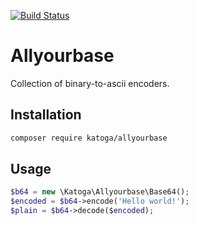 [![Build Status](https://travis-ci.org/Katoga/allyourbase.svg?branch=master)](https://travis-ci.org/Katoga/allyourbase)

# Allyourbase
Collection of binary-to-ascii encoders.

## Installation
```sh
composer require katoga/allyourbase
```

## Usage
```php
$b64 = new \Katoga\Allyourbase\Base64();
$encoded = $b64->encode('Hello world!');
$plain = $b64->decode($encoded);
````
